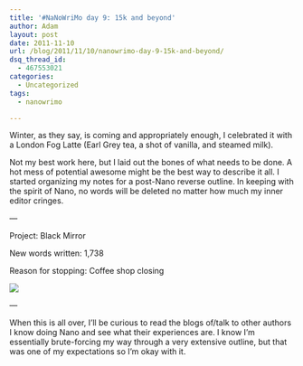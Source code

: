 ```yaml
---
title: '#NaNoWriMo day 9: 15k and beyond'
author: Adam
layout: post
date: 2011-11-10
url: /blog/2011/11/10/nanowrimo-day-9-15k-and-beyond/
dsq_thread_id:
  - 467553021
categories:
  - Uncategorized
tags:
  - nanowrimo

---
```

Winter, as they say, is coming and appropriately enough, I celebrated it with a London Fog Latte (Earl Grey tea, a shot of vanilla, and steamed milk).

Not my best work here, but I laid out the bones of what needs to be done. A hot mess of potential awesome might be the best way to describe it all. I started organizing my notes for a post-Nano reverse outline. In keeping with the spirit of Nano, no words will be deleted no matter how much my inner editor cringes.

&#8212;

Project: Black Mirror

New words written: 1,738

Reason for stopping: Coffee shop closing

![](1)

&#8212;

When this is all over, I&#8217;ll be curious to read the blogs of/talk to other authors I know doing Nano and see what their experiences are. I know I&#8217;m essentially brute-forcing my way through a very extensive outline, but that was one of my expectations so I&#8217;m okay with it.

 [1]: http://picometer.writertopia.com/words=15320&target=50000
